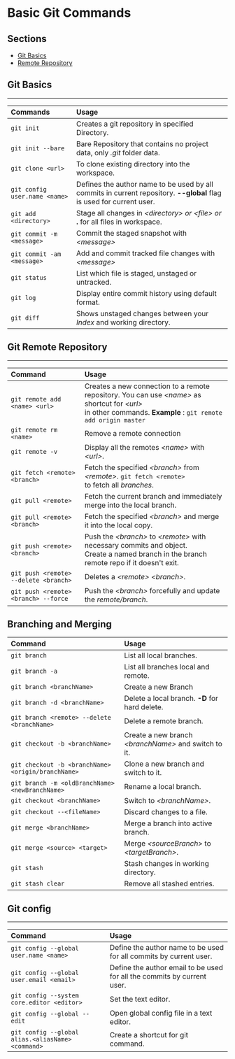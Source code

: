 # Basic Git Commands

## Sections
* [Git Basics](#git-basics)
* [Remote Repository](#git-remote-repository)









## Git Basics

---
|Commands                 | Usage       |
|:---                     |:---         |
|  `git init`                       |Creates a git repository in specified Directory.  |
| `git init --bare`                 |Bare Repository that contains no project data, only *.git* folder data. |
|`git clone <url>`                  |To clone existing directory into the workspace.|
|`git config user.name <name>`     |Defines the author name to be used by all commits in current repository. __--global__ flag is used for current user.|
|`git add <directory>`             |Stage all changes in _\<directory>_ *or* _\<file>_ *or* __.__ for all files in workspace.|
|`git commit -m <message>`         |Commit the staged snapshot with _\<message>_ |
|`git commit -am <message>`        |Add and commit tracked file changes with _\<message>_ |
|`git status`                      |List which file is staged, unstaged or untracked.|
|`git log`                         |Display entire commit history using default format.|
|`git diff`                        |Shows unstaged changes between your _Index_ and working directory.|


## Git Remote Repository
---
|Command                            |Usage|
|:---                               |:--- |
|`git remote add <name> <url>`      | Creates a new connection to a remote repository. You can use _\<name>_ as  shortcut  for _\<url>_ <br/> in other commands. __Example__ : `git remote add origin master`|
|`git remote rm <name>`             |Remove a remote connection|
|`git remote -v`                    |Display all the remotes _\<name>_ with _\<url>_.|
|`git fetch <remote> <branch>`      | Fetch the specified _\<branch>_ from _\<remote>_. `git fetch <remote>` <br/>to fetch all _branches_.
|`git pull <remote>`                | Fetch the current branch and immediately merge into the local branch.|
|`git pull <remote> <branch>`       |Fetch the specified _\<branch>_ and merge it into the local copy.
|`git push <remote> <branch>`       |Push the _\<branch>_ to _\<remote>_ with necessary commits and object.<br/>Create a named branch in the branch remote repo if it doesn't exit.|
|`git push <remote> --delete <branch>`| Deletes a _\<remote>_ _\<branch>_.|
|`git push <remote> <branch> --force` | Push the _\<branch>_ forcefully and update the _remote/branch_.


## Branching and Merging
|Command            |Usage              |
|:---               |:---               |
|`git branch`                       | List all local branches.|
|`git branch -a`                    | List all branches local and remote.|
|`git branch <branchName>`          | Create a new Branch|
|`git branch -d <branchName>`       | Delete a local branch. __-D__ for hard delete.|
|`git branch <remote> --delete <branchName>`|Delete a remote branch.|
|`git checkout -b <branchName>`      |Create a new branch _\<branchName>_ and switch to it.|
|`git checkout -b <branchName> <origin/branchName>` | Clone a new branch and switch to it.|
|`git branch -m <oldBranchName> <newBranchName>`    | Rename a local branch.|
|`git checkout <branchName>` | Switch to _\<branchName>_.
|`git checkout --<fileName>`        | Discard changes to a file.|
|`git merge <branchName>`           | Merge a branch into active branch.|
|`git merge <source> <target>`      | Merge _\<sourceBranch>_ to _\<targetBranch>_.
|`git stash`                        | Stash changes in working directory.|
|`git stash clear`                  | Remove all stashed entries.|

## Git config
---
|Command                     |Usage        |
|:---                        |:---         |
|`git config --global user.name <name>`| Define the author name to be used for all commits by current user.|
|`git config --global user.email <email>`|Define the author email to be used for all the commits by current user.|
|`git config --system core.editor <editor>`| Set the text editor.|
|`git config --global --edit`             |Open  global config file in a text editor.|
|`git config --global alias.<aliasName> <command>`  | Create a shortcut for git command.| 






















